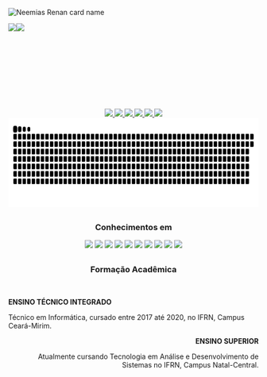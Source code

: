 ![Neemias Renan card name](https://cardivo.vercel.app/api?name=Neemias%20Renan&description=Olá,%20eu%20sou%20um%20programador%20Web%20e%20tenho%2019%20anos.%20É%20um%20prazer%20ter%20você%20aqui.%20%F0%9F%91%8B&image=https://avatars.githubusercontent.com/u/69238611?v=4&fontColor=%23ecf0f1)
<div align="center" style="display: inline-flex; flex-direction: row;">
  <img height="140em" align="center" src="https://github-readme-stats.vercel.app/api?username=Neemias-Renan&theme=github_dark&show_icons=true&custom_title=Estatísticas%20do%20Github">
  <img  height="140em" align="center"src="https://github-readme-stats.vercel.app/api/top-langs/?username=Neemias-Renan&hide=css&layout=compact&theme=github_dark&&custom_title=Linguagens%20mais%20usadas&langs_count=16">
</div>

## 

<div align="center">
 <a href="mailto:neemiasrenan2015@gmail.com">
    <img src="https://img.shields.io/badge/Gmail-D14836?style=for-the-badge&logo=gmail&logoColor=white">
  </a>
  <a href="https://github.com/Neemias-Renan">
    <img src="https://img.shields.io/badge/GitHub-100000?style=for-the-badge&logo=github&logoColor=white">
  </a>
  
  <a href="https://www.instagram.com/neemias.renan">
    <img src="https://img.shields.io/badge/Instagram-E4405F?style=for-the-badge&logo=instagram&logoColor=white">
  </a>
  
   <a href="https://www.facebook.com/neemiasrenan.santosoliveira/">
    <img src="https://img.shields.io/badge/Facebook-1877F2?style=for-the-badge&logo=facebook&logoColor=white">
  </a>
   
  <a href="https://www.linkedin.com/in/neemias-renan-54279b196/">
    <img src="https://img.shields.io/badge/LinkedIn-0077B5?style=for-the-badge&logo=linkedin&logoColor=white">
  </a>
  
  <a href="https://www.youtube.com/channel/UC7tA82I50dBcQacadUFMYeQ">
    <img src="https://img.shields.io/badge/YouTube-FF0000?style=for-the-badge&logo=youtube&logoColor=white">
  </a>
</div>

<div align="center">
 <img height="180em" align="center" src="https://github.com/Neemias-Renan/Neemias-Renan/blob/output/github-contribution-grid-snake.svg">
</div>

## 

<div align="center">
 <h3><b>Conhecimentos em</b></h3>
 <div width="40em">
   <img src="https://img.shields.io/badge/Python-3776AB?style=for-the-badge&logo=python&logoColor=white">
   <img src="https://img.shields.io/badge/HTML5-E34F26?style=for-the-badge&logo=html5&logoColor=white">
   <img src="https://img.shields.io/badge/CSS3-1572B6?style=for-the-badge&logo=css3&logoColor=white">
   <img src="https://img.shields.io/badge/JavaScript-F7DF1E?style=for-the-badge&logo=javascript&logoColor=black">
   <img src="https://img.shields.io/badge/Markdown-000000?style=for-the-badge&logo=markdown&logoColor=white">
   <img src="https://img.shields.io/badge/Bootstrap-563D7C?style=for-the-badge&logo=bootstrap&logoColor=white">
   <img src="https://img.shields.io/badge/jQuery-0769AD?style=for-the-badge&logo=jquery&logoColor=white">
   <img src="https://img.shields.io/badge/Flask-000000?style=for-the-badge&logo=flask&logoColor=white">
   <img src="https://img.shields.io/badge/MySQL-00000F?style=for-the-badge&logo=mysql&logoColor=white">
   <img src="https://img.shields.io/badge/SQLite-07405E?style=for-the-badge&logo=sqlite&logoColor=white">  
 </div>
</div>

## 

<div align="center">
 <h3><b>Formação Acadêmica</b></h3>
 <div>
  <br>
  <div align="left">
   <p><b>ENSINO TÉCNICO INTEGRADO</b>
   <p>Técnico em Informática, cursado entre 2017 até 2020, no IFRN, Campus Ceará-Mirim.</p>
  </div>
  
  <div align="right">
   <p><b>ENSINO SUPERIOR</b>
   <p>Atualmente cursando Tecnologia em Análise e Desenvolvimento de Sistemas no IFRN, Campus Natal-Central.</p>
  </div>
 </div>
</div>


